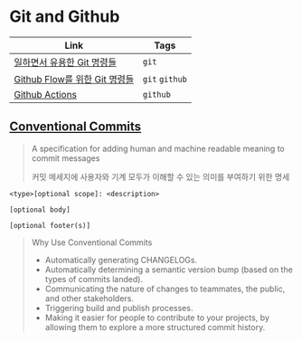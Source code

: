 # Git and Github

| Link                                                              | Tags           |
| ----------------------------------------------------------------- | -------------- |
| [일하면서 유용한 Git 명령들](일하면서-유용한-Git-명령들.md)       | `git`          |
| [Github Flow를 위한 Git 명령들](Github-Flow를-위한-Git-명령들.md) | `git` `github` |
| [Github Actions](Github-Actions.md)                               | `github`       |

## [Conventional Commits](https://www.conventionalcommits.org/)

> A specification for adding human and machine readable meaning to commit messages
>
> 커밋 메세지에 사용자와 기계 모두가 이해할 수 있는 의미를 부여하기 위한 명세

```text
<type>[optional scope]: <description>

[optional body]

[optional footer(s)]
```

> Why Use Conventional Commits
>
> - Automatically generating CHANGELOGs.
> - Automatically determining a semantic version bump (based on the types of commits landed).
> - Communicating the nature of changes to teammates, the public, and other stakeholders.
> - Triggering build and publish processes.
> - Making it easier for people to contribute to your projects, by allowing them to explore a more structured commit history.
